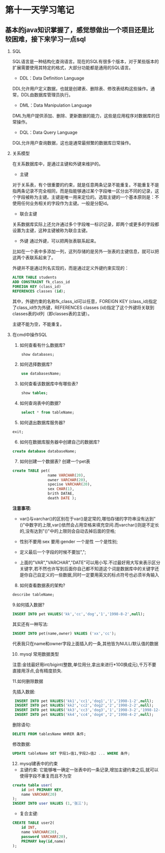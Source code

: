 # 第十一天学习笔记

## 基本的java知识掌握了，感觉想做出一个项目还是比较困难，接下来学习一点sql

1. SQL

    SQL语言是一种结构化查询语言。现在的SQL有很多个版本，对于某些版本的扩展需要使用其特定的格式，大部分功能都是通用的SQL语言。

    - DDL：Data Definition Language

    DDL允许用户定义数据，也就是创建表、删除表、修改表结构这些操作。通常，DDL由数据库管理员执行。

    - DML：Data Manipulation Language

    DML为用户提供添加、删除、更新数据的能力，这些是应用程序对数据库的日常操作。

    - DQL：Data Query Language

    DQL允许用户查询数据，这也是通常最频繁的数据库日常操作。
2. 关系模型

    在关系数据库中，是通过主键和外键来维护的。

    - 主键
  
    对于关系表，有个很重要的约束，就是任意两条记录不能重复。不能重复不是指两条记录不完全相同，而是指能够通过某个字段唯一区分出不同的记录，这个字段被称为主键。主键是唯一用来定位的。选取主键的一个基本原则是：不使用任何业务相关的字段作为主键。一般是分配id。

    - 联合主键

    关系数据库实际上还允许通过多个字段唯一标识记录，即两个或更多的字段都设置为主键，这种主键被称为联合主键。

    - 外键
    通过外键，可以把两张表联系起来。
    
    比如在一个表中多添加一列，这列存储的是另外一张表的主键信息，就可以把这两个表联系起来了。

    外键并不是通过列名实现的，而是通过定义外键约束实现的：
    ```SQL
    ALTER TABLE students
    ADD CONSTRAINT fk_class_id
    FOREIGN KEY (class_id)
    REFERENCES classes (id);
    ```
    其中，外键约束的名称fk_class_id可以任意，FOREIGN KEY (class_id)指定了class_id作为外键，REFERENCES classes (id)指定了这个外键将关联到classes表的id列（即classes表的主键）。

    主键不能为空，不能重复。
3. 在cmd中操作SQL

    1. 如何查看有什么数据库?    
    ```sql
        show databases;
    ```
    2. 如何选择数据库?   
    ```sql
        use databasesName;
    ```
    3. 如何查看该数据库中有哪些表?   
    ```sql
        show tables;
    ```
    4. 如何查询表中的数据?   
    ```sql
        select * from tableName;
    ```
    5. 如何退出数据库服务器?
    ```sql
    exit;
    ```
    6. 如何在数据库服务器中创建自己的数据库?   
    ```sql
    create database databaseName;
    ```
    7. 如何创建一个数据表? 创建一个pet表
    ```SQL
    create TABLE pet(
                    name VARCHAR(20),
                    owner VARCHAR(20),
                    specise VARCHAR(20),
                    sex CHAR(1),
                    brith DATAE,
                    death DATE );
    ```
    **注意事项:**

    - var()与varchar()的区别在于var()是定常的,哪怕存储的字符串没有达到"()"中数字的上限,var()依然会占用空格来填充空间.而varchar()则是不定长的,没有达到"()"中的上限则会自动去掉后面的空格;
   
    - 性别不要用:sex 要用:gender  一个是性 一个是性别;

    - 定义最后一个字段的时候不要加",";

    - 上面的"VAR","VARCHAR","DATE"可以用小写.不过最好用大写来表示区分关键字,若不然也许写到后面你自己都不知道这个词是数据库中的关键字还是你自己自定义的一些数据,同时一定要用英文的标点符号也必须半角输入
    8. 如何查看数据表的架构?   
    ```sql
    describe tableName;
    ```
 
    9.如何插入数据?
    ```sql
    INSERT INTO pet VALUES('kk','cc','dog','1','1998-8-2',null);
    ```
    其实还有一种写法:
     ```sql            
    INSERT INTO pet(name,owner) VALUES ('xx','cc');
    ```
    代表我只在name和owner字段上面插入的一条,其他皆为NULL/默认值的数据
              
    10. mysql 常用数据类型
 
    注意:金钱最好用int/bigint(整数,单位用分,拿出来进行*100换成元),千万不要直接用浮点,会有精度损失.

    11.如何删除数据
    
    先插入数据:
   ```sql
    INSERT INTO pet VALUES('kk1','cc1','dog1','1','1998-1-2',null);
    INSERT INTO pet VALUES('kk2','cc2','dog2','2','1998-2-2',null);
    INSERT INTO pet VALUES('kk3','cc3','dog3','1','1998-3-2','1998-12-2');
    INSERT INTO pet VALUES('kk4','cc4','dog4','2','1998-4-2',null);
    ```

    删除语句:
    ```sql
    DELETE FROM tablesName WHRER 条件;
    ``` 
    修改数据:
    ```sql
    UPDATE tableName SET 字段1=值1,字段2=值2 ... WHERE 条件;
    ```
    12. mysql建表中的约束
    - 主键约束:
    它能够唯一确定一张表中的一条记录,增加主键约束之后,就可以使得字段不重复而且不为空
    ```sql   
    create table user(
        id int PRIMARY KEY,
        name VARCHAR(20)
    );
    INSERT INTO user VALUES (1,'张三');
    ```
    - 复合主键:
    ```sql
    CREATE TABLE user2(
        id INT,
        name VARCHAR(20),
        password VARCHAR(20),
        PRIMARY key(id,name)
    );
    ```

    
